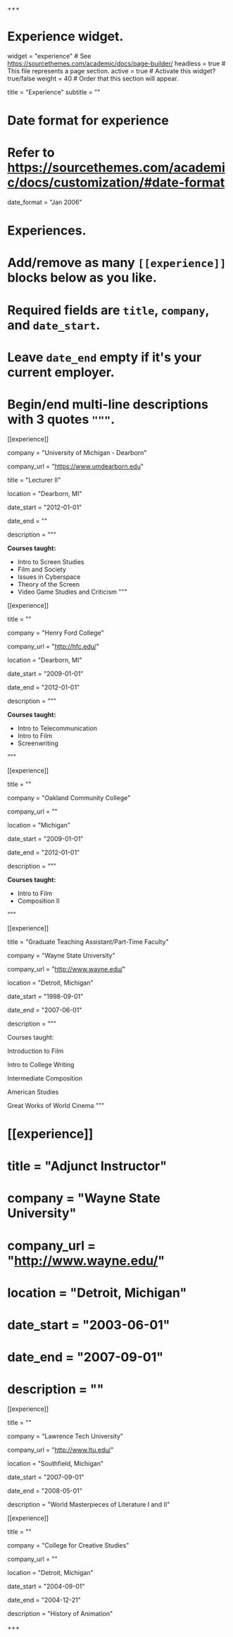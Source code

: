 +++
# Experience widget.
widget = "experience"  # See https://sourcethemes.com/academic/docs/page-builder/
headless = true  # This file represents a page section.
active = true  # Activate this widget? true/false
weight = 40  # Order that this section will appear.

title = "Experience"
subtitle = ""

# Date format for experience
#   Refer to https://sourcethemes.com/academic/docs/customization/#date-format
date_format = "Jan 2006"

# Experiences.
#   Add/remove as many `[[experience]]` blocks below as you like.
#   Required fields are `title`, `company`, and `date_start`.
#   Leave `date_end` empty if it's your current employer.
#   Begin/end multi-line descriptions with 3 quotes `"""`.

[[experience]] 


company = "University of Michigan - Dearborn" 

company_url = "https://www.umdearborn.edu" 

title = "Lecturer II" 

location = "Dearborn, MI" 

date_start = "2012-01-01" 

date_end = "" 

description = """ 


**Courses taught:**

* Intro to Screen Studies
* Film and Society
* Issues in Cyberspace
* Theory of the Screen
* Video Game Studies and Criticism
"""

[[experience]] 


title = "" 

company = "Henry Ford College" 

company_url = "http://hfc.edu/" 

location = "Dearborn, MI" 

date_start = "2009-01-01" 

date_end = "2012-01-01" 

description = """ 

**Courses taught:**

- Intro to Telecommunication
- Intro to Film
- Screenwriting

"""

[[experience]] 


title = "" 

company = "Oakland Community College" 

company_url = "" 

location = "Michigan"

date_start = "2009-01-01" 

date_end = "2012-01-01" 

description = """ 

**Courses taught:**

- Intro to Film
- Composition II

"""

[[experience]] 


title = "Graduate Teaching Assistant/Part-Time Faculty" 

company = "Wayne State University" 

company_url = "http://www.wayne.edu/" 

location = "Detroit, Michigan" 

date_start = "1998-09-01" 

date_end = "2007-06-01" 

description = """ 

Courses taught:

Introduction to Film

Intro to College Writing

Intermediate Composition

American Studies

Great Works of World Cinema
    """

# [[experience]] 

# title = "Adjunct Instructor" 

# company = "Wayne State University" 

# company_url = "http://www.wayne.edu/" 

# location = "Detroit, Michigan" 

# date_start = "2003-06-01" 

# date_end = "2007-09-01" 

# description = ""


[[experience]] 


title = "" 

company = "Lawrence Tech University" 

company_url = "http://www.ltu.edu/" 

location = "Southfield, Michigan" 

date_start = "2007-09-01" 

date_end = "2008-05-01" 

description = "World Masterpieces of Literature I and II"

[[experience]] 


title = "" 

company = "College for Creative Studies" 

company_url = "" 

location = "Detroit, Michigan" 

date_start = "2004-09-01" 

date_end = "2004-12-21" 

description = "History of Animation"

+++
